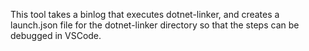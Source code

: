 This tool takes a binlog that executes dotnet-linker, and creates a launch.json file for the dotnet-linker directory so that the steps can be debugged in VSCode.
